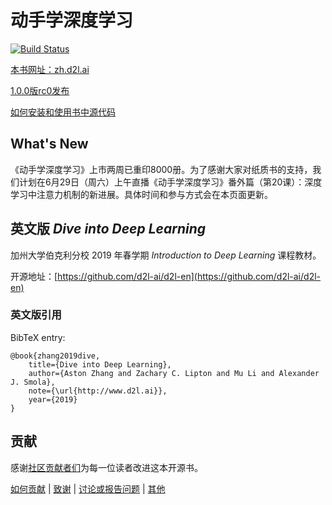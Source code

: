 # 动手学深度学习

[![Build Status](http://ci.d2l.ai/job/d2l-zh/job/master/badge/icon)](http://ci.d2l.ai/job/d2l-zh/job/master/)  

[本书网址：zh.d2l.ai](https://zh.d2l.ai/)

[1.0.0版rc0发布](https://github.com/d2l-ai/d2l-zh/releases/tag/v1.0.0-rc0)

[如何安装和使用书中源代码](http://zh.d2l.ai/chapter_prerequisite/install.html)


## What's New

《动手学深度学习》上市两周已重印8000册。为了感谢大家对纸质书的支持，我们计划在6月29日（周六）上午直播《动手学深度学习》番外篇（第20课）：深度学习中注意力机制的新进展。具体时间和参与方式会在本页面更新。


## 英文版 *Dive into Deep Learning*

加州大学伯克利分校 2019 年春学期 *Introduction to Deep Learning* 课程教材。

开源地址：[https://github.com/d2l-ai/d2l-en](https://github.com/d2l-ai/d2l-en)

### 英文版引用

BibTeX entry:

```
@book{zhang2019dive,
    title={Dive into Deep Learning},
    author={Aston Zhang and Zachary C. Lipton and Mu Li and Alexander J. Smola},
    note={\url{http://www.d2l.ai}},
    year={2019}
}
```


## 贡献

感谢[社区贡献者们](https://github.com/d2l-ai/d2l-zh/graphs/contributors)为每一位读者改进这本开源书。

[如何贡献](https://zh.d2l.ai/chapter_appendix/how-to-contribute.html) | [致谢](https://zh.d2l.ai/chapter_preface/preface.html#致谢) | [讨论或报告问题](https://discuss.gluon.ai) | [其他](INFO.md)
